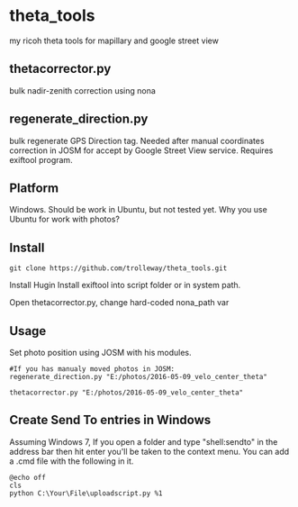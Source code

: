 # theta_tools
my ricoh theta tools for mapillary and google street view


## thetacorrector.py
bulk nadir-zenith correction using nona

## regenerate_direction.py 
bulk regenerate GPS Direction tag. Needed after manual coordinates correction in JOSM for accept by Google Street View service. Requires exiftool program.

## Platform

Windows. Should be work in Ubuntu, but not tested yet. Why you use Ubuntu for work with photos?
## Install
```
git clone https://github.com/trolleway/theta_tools.git
```
Install Hugin
Install exiftool into script folder or in system path.

Open thetacorrector.py, change hard-coded nona_path var

## Usage 

Set photo position using JOSM with his modules.


```
#If you has manualy moved photos in JOSM:
regenerate_direction.py "E:/photos/2016-05-09_velo_center_theta"

thetacorrector.py "E:/photos/2016-05-09_velo_center_theta"
```

## Create Send To entries in Windows
Assuming Windows 7, If you open a folder and type "shell:sendto" in the address bar then hit enter you'll be taken to the context menu. You can add a .cmd file with the following in it.

```
@echo off
cls
python C:\Your\File\uploadscript.py %1
```
